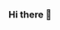 ### Hi there 👋

<!--
**swag-lay/swag-lay** is a ✨ _special_ ✨ repository because its `README.md` (this file) appears on your GitHub profile.

Here are some ideas to get you started:

- 🔭 I’m currently working on ...
- 🌱 I’m currently learning ...
- 👯 I’m looking to collaborate on ...
- 🤔 I’m looking for help with ...
- 💬 Ask me about ...
- 📫 How to reach me: ...
- 😄 Pronouns: ...
- ⚡ Fun fact: ...
-->

<!--![swag-lay's Github stats](https://github-readme-stats.vercel.app/api?username=swag-lay&theme=swift&show_icons=true&count_private=true)


![swag-lay's Github languages](https://github-readme-stats.vercel.app/api/top-langs/?username=swag-lay&layout=compact&langs_count=10&theme=swift)-->


